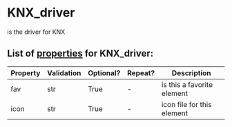 <!--s_name-->
# KNX_driver

<!--e_name-->

<!--s_role-->
<!--e_role-->

<!--s_descr-->
is the driver for KNX

<!--e_descr-->

<!--s_tbl-->
## List of [properties](Properties.md) for __KNX_driver__:

  | Property | Validation | Optional? | Repeat? | Description |
  | --- | --- | --- | --- | --- |
  | fav | str | True | - | is this a favorite element | 
  | icon | str | True | - | icon file for this element | 
<!--e_tbl-->


